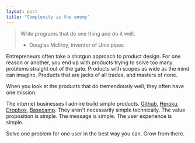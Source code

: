 ```yaml
---
layout: post
title: "Complexity is the enemy"
---
```


> Write programs that do one thing and do it well.<br/>
> - Douglas McIlroy, inventor of Unix pipes

Entrepreneurs often take a shotgun approach to product design.  For one reason or another, you end up with products trying to solve too many problems straight out of the gate. Products with scopes as wide as the mind can imagine. Products that are jacks of all trades, and masters of none.

When you look at the products that do tremendously well, they often have one mission.

The internet businesses I admire build simple products. [Github](http://github.com), [Heroku](http://heroku.com), [Dropbox](http://dropbox.com), [Basecamp](http://basecamphq.com). They aren't necessarily simple technically. The value proposition is simple. The message is simple. The user experience is simple.

Solve one problem for one user in the best way you can. Grow from there.
